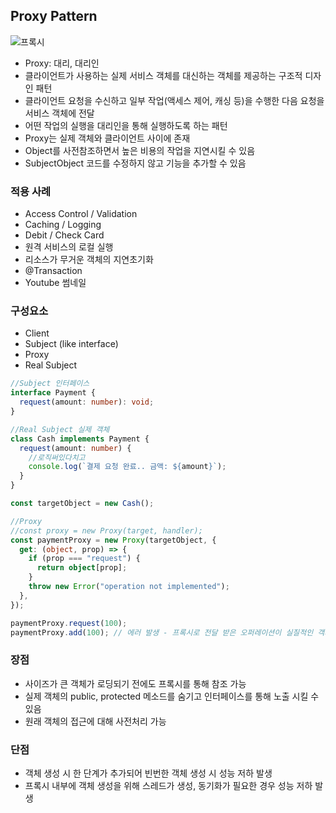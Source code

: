 ## Proxy Pattern

![프록시](https://github.com/Fun-Fun-Study/CS-Study/assets/18045556/e5aca8af-c9c3-4b67-937e-187515958c55)

- Proxy: 대리, 대리인
- 클라이언트가 사용하는 실제 서비스 객체를 대신하는 객체를 제공하는 구조적 디자인 패턴
- 클라이언트 요청을 수신하고 일부 작업(액세스 제어, 캐싱 등)을 수행한 다음 요청을 서비스 객체에 전달
- 어떤 작업의 실행을 대리인을 통해 실행하도록 하는 패턴
- Proxy는 실제 객체와 클라이언트 사이에 존재
- Object를 사전참조하면서 높은 비용의 작업을 지연시킬 수 있음
- SubjectObject 코드를 수정하지 않고 기능을 추가할 수 있음

### 적용 사례

- Access Control / Validation
- Caching / Logging
- Debit / Check Card
- 원격 서비스의 로컬 실행
- 리소스가 무거운 객체의 지연초기화
- @Transaction
- Youtube 썸네일

### 구성요소

- Client
- Subject (like interface)
- Proxy
- Real Subject

```typescript
//Subject 인터페이스
interface Payment {
  request(amount: number): void;
}

//Real Subject 실제 객체
class Cash implements Payment {
  request(amount: number) {
    //로직써있다치고
    console.log(`결제 요청 완료.. 금액: ${amount}`);
  }
}

const targetObject = new Cash();

//Proxy
//const proxy = new Proxy(target, handler);
const paymentProxy = new Proxy(targetObject, {
  get: (object, prop) => {
    if (prop === "request") {
      return object[prop];
    }
    throw new Error("operation not implemented");
  },
});

paymentProxy.request(100);
paymentProxy.add(100); // 에러 발생 - 프록시로 전달 받은 오퍼레이션이 실질적인 객체(Cash)에 없기때문
```

### 장점

- 사이즈가 큰 객체가 로딩되기 전에도 프록시를 통해 참조 가능
- 실제 객체의 public, protected 메소드를 숨기고 인터페이스를 통해 노출 시킬 수 있음
- 원래 객체의 접근에 대해 사전처리 가능

### 단점

- 객체 생성 시 한 단계가 추가되어 빈번한 객체 생성 시 성능 저하 발생
- 프록시 내부에 객체 생성을 위해 스레드가 생성, 동기화가 필요한 경우 성능 저하 발생
